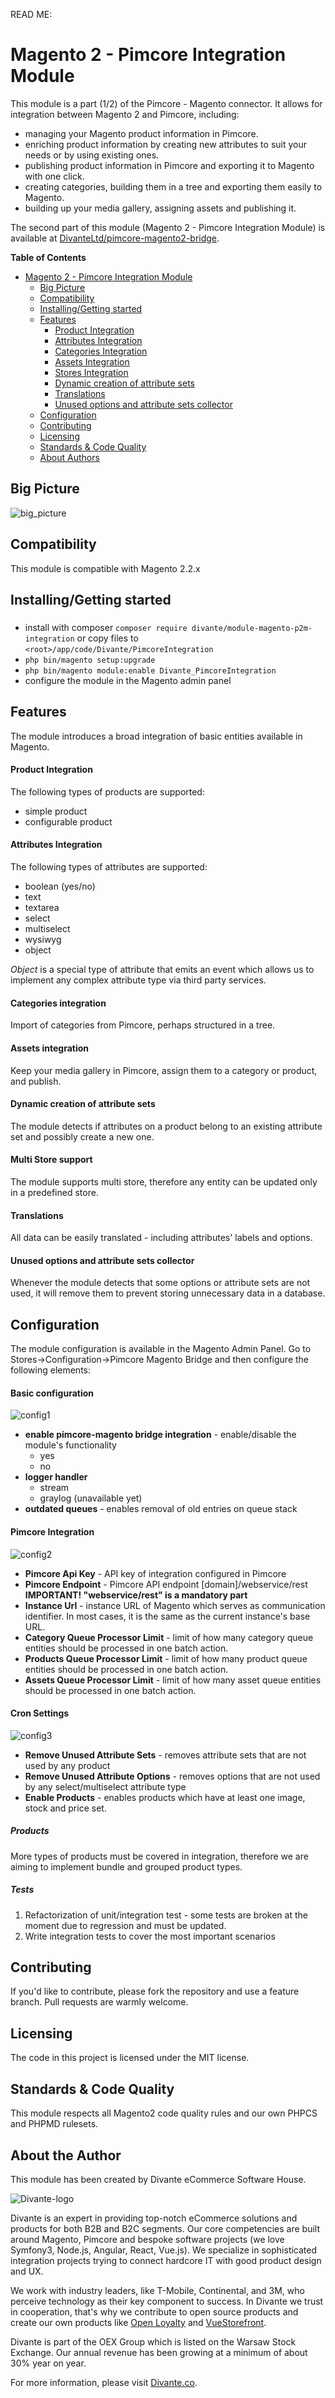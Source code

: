 READ ME:

# Magento 2 - Pimcore Integration Module
This module is a part (1/2) of the Pimcore - Magento connector. 
It allows for integration between Magento 2 and Pimcore, including: 

* managing your Magento product information in Pimcore. 
* enriching product information by creating new attributes to suit your needs or by using existing ones. 
* publishing product information in Pimcore and exporting it to Magento with one click.
* creating categories, building them in a tree and exporting them easily to Magento.
* building up your media gallery, assigning assets and publishing it.

The second part of this module (Magento 2 - Pimcore Integration Module) is available at [DivanteLtd/pimcore-magento2-bridge](https://github.com/DivanteLtd/pimcore-magento2-bridge).

**Table of Contents**

- [Magento 2 - Pimcore Integration Module](#)
  	- [Big Picture](#big-picture)
	- [Compatibility](#compatibility)
	- [Installing/Getting started](#installation)
	- [Features](#features)
		- [Product Integration](#f1)
		- [Attributes Integration](#f2)
		- [Categories Integration](#f3)
		- [Assets Integration](#f4)
		- [Stores Integration](#f5)
		- [Dynamic creation of attribute sets](#f6)
		- [Translations](#f7)
		- [Unused options and attribute sets collector](#f8)
	- [Configuration](#configuration)
	- [Contributing](#contributing)
	- [Licensing](#licensing)
	- [Standards & Code Quality](#qa)
	- [About Authors](#authors)
	

## <a name="big-picture"></a>Big Picture
![big_picture](README/integration_diagram.png)

## <a name="compatibility"></a>Compatibility

This module is compatible with Magento 2.2.x

## <a name="installation"></a>Installing/Getting started
###
- install with composer `composer require divante/module-magento-p2m-integration` or copy files to `<root>/app/code/Divante/PimcoreIntegration`
- `php bin/magento setup:upgrade`
- `php bin/magento module:enable Divante_PimcoreIntegration`
- configure the module in the Magento admin panel

## <a name="features"></a>Features
The module introduces a broad integration of basic entities available in Magento.

#### <a name="f1"></a>Product Integration
The following types of products are supported:
* simple product
* configurable product

#### <a name="f2"></a>Attributes Integration
The following types of attributes are supported:
* boolean (yes/no)
* text
* textarea
* select
* multiselect
* wysiwyg
* object

*Object* is a special type of attribute that emits an event which allows us to implement any complex attribute type via third  party services.

#### <a name="f3"></a>Categories integration
Import of categories from Pimcore, perhaps structured in a tree.

#### <a name="f4"></a>Assets integration
Keep your media gallery in Pimcore, assign them to a category or product, and publish.

#### <a name="f5"></a>Dynamic creation of attribute sets
The module detects if attributes on a product belong to an existing attribute set and possibly create a new one.

#### <a name="f6"></a>Multi Store support
The module supports multi store, therefore any entity can be updated only in a predefined store.

#### <a name="f7"></a>Translations
All data can be easily translated - including attributes' labels and options.

#### <a name="f8"></a>Unused options and attribute sets collector
Whenever the module detects that some options or attribute sets are not used, it will remove them to prevent storing unnecessary data in a database.

## <a name="configuration"></a>Configuration

The module configuration is available in the Magento Admin Panel. 
Go to Stores->Configuration->Pimcore Magento Bridge and then configure the following elements:

#### Basic configuration


![config1](README/config_1.png)

* **enable pimcore-magento bridge integration** - enable/disable the module's functionality
    * yes
    * no
* **logger handler**
    * stream
    * graylog (unavailable yet)
* **outdated queues** - enables removal of old entries on queue stack

#### Pimcore Integration
![config2](README/config_2.png)

* **Pimcore Api Key** - API key of integration configured in Pimcore
* **Pimcore Endpoint** - Pimcore API endpoint [domain]/webservice/rest
**IMPORTANT! "webservice/rest" is a mandatory part**
* **Instance Url** - instance URL of Magento which serves as communication identifier. In most cases, it is the same as the current instance's base URL.
* **Category Queue Processor Limit** - limit of how many category queue entities should be processed in one batch action.
* **Products Queue Processor Limit** - limit of how many product queue entities should be processed in one batch action.
* **Assets Queue Processor Limit** - limit of how many asset queue entities should be processed in one batch action.

#### Cron Settings
![config3](README/config_3.png)

* **Remove Unused Attribute Sets** - removes attribute sets that are not used by any product
* **Remove Unused Attribute Options** - removes options that are not used by any select/multiselect attribute type
* **Enable Products** - enables products which have at least one image, stock and price set.

##### Products
More types of products must be covered in integration, therefore we are aiming to implement bundle and grouped product types.

##### Tests
1. Refactorization of unit/integration test - some tests are broken at the moment due to regression and must be updated.
2. Write integration tests to cover the most important scenarios

## <a name="contributing"></a>Contributing

If you'd like to contribute, please fork the repository and use a feature branch. Pull requests are warmly welcome.

## <a name="licensing"></a>Licensing
The code in this project is licensed under the MIT license.

## <a name="qa"></a>Standards & Code Quality
This module respects all Magento2 code quality rules and our own PHPCS and PHPMD rulesets.

## <a name="authors"></a>About the Author

This module has been created by Divante eCommerce Software House.

![Divante-logo](http://divante.co/logo-HG.png "Divante")

Divante is an expert in providing top-notch eCommerce solutions and products for both B2B and B2C segments. Our core competencies are built around Magento, Pimcore and bespoke software projects (we love Symfony3, Node.js, Angular, React, Vue.js). We specialize in sophisticated integration projects trying to connect hardcore IT with good product design and UX.

We work with industry leaders, like T-Mobile, Continental, and 3M, who perceive technology as their key component to success. In Divante we trust in cooperation, that's why we contribute to open source products and create our own products like [Open Loyalty](http://www.openloyalty.io/ "Open Loyalty") and [VueStorefront](https://github.com/DivanteLtd/vue-storefront "Vue Storefront").

Divante is part of the OEX Group which is listed on the Warsaw Stock Exchange. Our annual revenue has been growing at a minimum of about 30% year on year.

For more information, please visit [Divante.co](https://divante.co/ "Divante.co").
